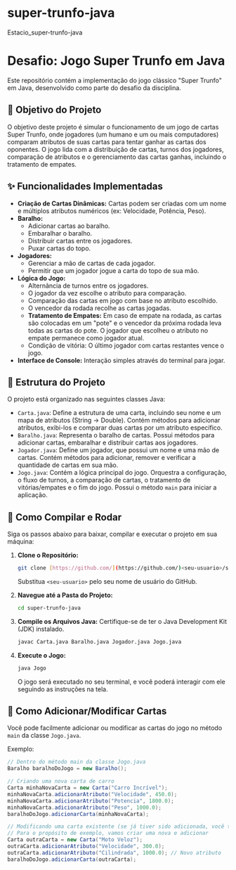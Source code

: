 # super-trunfo-java
Estacio_super-trunfo-java
# Desafio: Jogo Super Trunfo em Java

Este repositório contém a implementação do jogo clássico "Super Trunfo" em Java, desenvolvido como parte do desafio da disciplina.

## 🎯 Objetivo do Projeto

O objetivo deste projeto é simular o funcionamento de um jogo de cartas Super Trunfo, onde jogadores (um humano e um ou mais computadores) comparam atributos de suas cartas para tentar ganhar as cartas dos oponentes. O jogo lida com a distribuição de cartas, turnos dos jogadores, comparação de atributos e o gerenciamento das cartas ganhas, incluindo o tratamento de empates.

## ✨ Funcionalidades Implementadas

* **Criação de Cartas Dinâmicas:** Cartas podem ser criadas com um nome e múltiplos atributos numéricos (ex: Velocidade, Potência, Peso).
* **Baralho:**
    * Adicionar cartas ao baralho.
    * Embaralhar o baralho.
    * Distribuir cartas entre os jogadores.
    * Puxar cartas do topo.
* **Jogadores:**
    * Gerenciar a mão de cartas de cada jogador.
    * Permitir que um jogador jogue a carta do topo de sua mão.
* **Lógica do Jogo:**
    * Alternância de turnos entre os jogadores.
    * O jogador da vez escolhe o atributo para comparação.
    * Comparação das cartas em jogo com base no atributo escolhido.
    * O vencedor da rodada recolhe as cartas jogadas.
    * **Tratamento de Empates:** Em caso de empate na rodada, as cartas são colocadas em um "pote" e o vencedor da próxima rodada leva todas as cartas do pote. O jogador que escolheu o atributo no empate permanece como jogador atual.
    * Condição de vitória: O último jogador com cartas restantes vence o jogo.
* **Interface de Console:** Interação simples através do terminal para jogar.

## 📁 Estrutura do Projeto

O projeto está organizado nas seguintes classes Java:

* `Carta.java`: Define a estrutura de uma carta, incluindo seu nome e um mapa de atributos (String -> Double). Contém métodos para adicionar atributos, exibi-los e comparar duas cartas por um atributo específico.
* `Baralho.java`: Representa o baralho de cartas. Possui métodos para adicionar cartas, embaralhar e distribuir cartas aos jogadores.
* `Jogador.java`: Define um jogador, que possui um nome e uma mão de cartas. Contém métodos para adicionar, remover e verificar a quantidade de cartas em sua mão.
* `Jogo.java`: Contém a lógica principal do jogo. Orquestra a configuração, o fluxo de turnos, a comparação de cartas, o tratamento de vitórias/empates e o fim do jogo. Possui o método `main` para iniciar a aplicação.

## 🚀 Como Compilar e Rodar

Siga os passos abaixo para baixar, compilar e executar o projeto em sua máquina:

1.  **Clone o Repositório:**
    ```bash
    git clone [https://github.com/](https://github.com/)<seu-usuario>/super-trunfo-java.git
    ```
    Substitua `<seu-usuario>` pelo seu nome de usuário do GitHub.

2.  **Navegue até a Pasta do Projeto:**
    ```bash
    cd super-trunfo-java
    ```

3.  **Compile os Arquivos Java:**
    Certifique-se de ter o Java Development Kit (JDK) instalado.
    ```bash
    javac Carta.java Baralho.java Jogador.java Jogo.java
    ```

4.  **Execute o Jogo:**
    ```bash
    java Jogo
    ```

    O jogo será executado no seu terminal, e você poderá interagir com ele seguindo as instruções na tela.

## 📝 Como Adicionar/Modificar Cartas

Você pode facilmente adicionar ou modificar as cartas do jogo no método `main` da classe `Jogo.java`.

Exemplo:
```java
// Dentro do método main da classe Jogo.java
Baralho baralhoDoJogo = new Baralho();

// Criando uma nova carta de carro
Carta minhaNovaCarta = new Carta("Carro Incrível");
minhaNovaCarta.adicionarAtributo("Velocidade", 450.0);
minhaNovaCarta.adicionarAtributo("Potencia", 1800.0);
minhaNovaCarta.adicionarAtributo("Peso", 1000.0);
baralhoDoJogo.adicionarCarta(minhaNovaCarta);

// Modificando uma carta existente (se já tiver sido adicionada, você teria que buscá-la ou recriar)
// Para o propósito de exemplo, vamos criar uma nova e adicionar
Carta outraCarta = new Carta("Moto Veloz");
outraCarta.adicionarAtributo("Velocidade", 300.0);
outraCarta.adicionarAtributo("Cilindrada", 1000.0); // Novo atributo
baralhoDoJogo.adicionarCarta(outraCarta);
